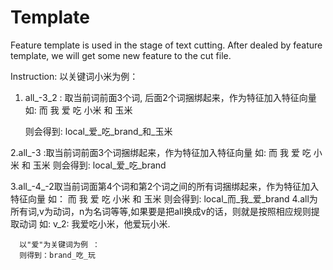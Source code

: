 Template
========
Feature template is used in the stage of text  cutting.
After dealed by feature template, we will get some new feature to the cut file.

Instruction:
以关键词小米为例：

1. all_-3_2 : 取当前词前面3个词, 后面2个词捆绑起来，作为特征加入特征向量
如:
     而 我 爱  吃 小米 和 玉米 
     
     则会得到: local_爱_吃_brand_和_玉米   

2.all_-3 :取当前词前面3个词捆绑起来，作为特征加入特征向量
如: 
     而 我 爱  吃 小米 和 玉米
     则会得到: local_爱_吃_brand

3.all_-4_-2取当前词面第4个词和第2个词之间的所有词捆绑起来，作为特征加入特征向量
如：
     而 我 爱  吃 小米 和 玉米
     则会得到: local_而_我_爱_brand
4.all为所有词,v为动词，n为名词等等,如果要是把all换成v的话，则就是按照相应规则提取动词
如:
   v_2:
      我爱吃小米，他爱玩小米.
      
      以"爱"为关键词为例 ：
      则得到：brand_吃_玩
